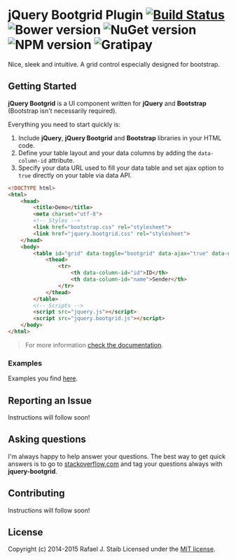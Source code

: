 ﻿jQuery Bootgrid Plugin [![Build Status](http://img.shields.io/travis/rstaib/jquery-bootgrid/master.svg?style=flat-square)](https://travis-ci.org/rstaib/jquery-bootgrid) ![Bower version](http://img.shields.io/bower/v/jquery.bootgrid.svg?style=flat-square) ![NuGet version](http://img.shields.io/nuget/v/jquery.bootgrid.svg?style=flat-square) ![NPM version](http://img.shields.io/npm/v/jquery-bootgrid.svg?style=flat-square) ![Gratipay](http://img.shields.io/gratipay/RafaelStaib.svg?style=flat-square)
============

Nice, sleek and intuitive. A grid control especially designed for bootstrap.

## Getting Started

**jQuery Bootgrid** is a UI component written for **jQuery** and **Bootstrap** (Bootstrap isn't necessarily required).

Everything you need to start quickly is:

1. Include **jQuery**, **jQuery Bootgrid** and **Bootstrap** libraries in your HTML code.
2. Define your table layout and your data columns by adding the `data-column-id` attribute.
3. Specify your data URL used to fill your data table and set ajax option to `true` directly on your table via data API.

```html
<!DOCTYPE html>
<html>
    <head>
        <title>Demo</title>
        <meta charset="utf-8">
        <!-- Styles -->
        <link href="bootstrap.css" rel="stylesheet">
        <link href="jquery.bootgrid.css" rel="stylesheet">
    </head>
    <body>
        <table id="grid" data-toggle="bootgrid" data-ajax="true" data-url="/api/data/basic" class="table table-condensed table-hover table-striped">
            <thead>
                <tr>
                    <th data-column-id="id">ID</th>
                    <th data-column-id="name">Sender</th>
                </tr>
            </thead>
        </table>
        <!-- Scripts -->
        <script src="jquery.js"></script> 
        <script src="jquery.bootgrid.js"></script>
    </body>
</html>
```

> For more information [check the documentation](http://www.jquery-bootgrid.com/Documentation).

### Examples

Examples you find [here](http://www.jquery-bootgrid.com/Examples).

## Reporting an Issue

Instructions will follow soon!

## Asking questions

I'm always happy to help answer your questions. The best way to get quick answers is to go to [stackoverflow.com](http://stackoverflow.com) and tag your questions always with **jquery-bootgrid**.

## Contributing

Instructions will follow soon!

## License

Copyright (c) 2014-2015 Rafael J. Staib Licensed under the [MIT license](https://github.com/rstaib/jquery-bootgrid/blob/master/LICENSE.txt).
